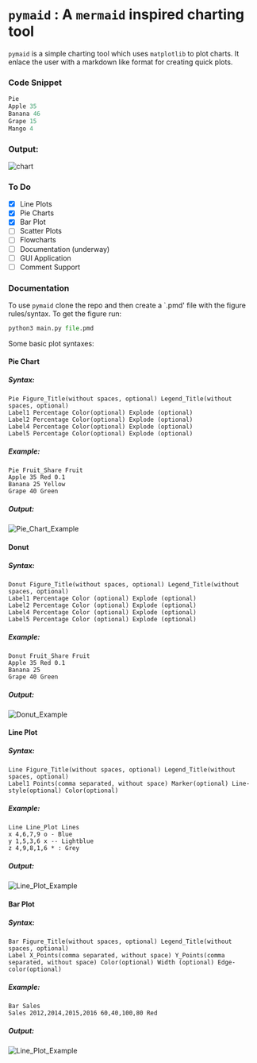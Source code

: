 # `pymaid` : A `mermaid` inspired charting tool

`pymaid` is a simple charting tool which uses `matplotlib` to
plot charts. It enlace the user with a markdown like format
for creating quick plots. 

### Code Snippet
```Python
Pie
Apple 35
Banana 46
Grape 15
Mango 4
```
### Output:
![chart](assets/Demo.png)

### To Do
- [x] Line Plots
- [x] Pie Charts
- [x] Bar Plot
- [ ] Scatter Plots
- [ ] Flowcharts
- [ ] Documentation (underway)
- [ ] GUI Application
- [ ] Comment Support

### Documentation
To use `pymaid` clone the repo and then create a `.pmd' file with the 
figure rules/syntax.
To get the figure run:
```Python
python3 main.py file.pmd
```

Some basic plot syntaxes:

#### Pie Chart
##### Syntax:
```Syntax
Pie Figure_Title(without spaces, optional) Legend_Title(without spaces, optional)
Label1 Percentage Color(optional) Explode (optional)
Label2 Percentage Color(optional) Explode (optional)
Label4 Percentage Color(optional) Explode (optional)
Label5 Percentage Color(optional) Explode (optional)
```

##### Example:
```pmd
Pie Fruit_Share Fruit
Apple 35 Red 0.1
Banana 25 Yellow
Grape 40 Green
```
##### Output:
![Pie_Chart_Example](assets/Fruit_Share.png)

#### Donut
##### Syntax:
```Syntax
Donut Figure_Title(without spaces, optional) Legend_Title(without spaces, optional)
Label1 Percentage Color (optional) Explode (optional) 
Label2 Percentage Color (optional) Explode (optional)
Label4 Percentage Color (optional) Explode (optional)
Label5 Percentage Color (optional) Explode (optional)
```

##### Example:
```pmd
Donut Fruit_Share Fruit
Apple 35 Red 0.1
Banana 25
Grape 40 Green
```
##### Output:
![Donut_Example](assets/donut.png)

#### Line Plot
##### Syntax:
```Syntax
Line Figure_Title(without spaces, optional) Legend_Title(without spaces, optional)
Label1 Points(comma separated, without space) Marker(optional) Line-style(optional) Color(optional)

```

##### Example:
```pmd
Line Line_Plot Lines
x 4,6,7,9 o - Blue 
y 1,5,3,6 x -- Lightblue
z 4,9,8,1,6 * : Grey
```

##### Output:
![Line_Plot_Example](assets/Line_Plot.png)

#### Bar Plot
##### Syntax:
```Syntax
Bar Figure_Title(without spaces, optional) Legend_Title(without spaces, optional)
Label X_Points(comma separated, without space) Y_Points(comma separated, without space) Color(optional) Width (optional) Edge-color(optional)
```

##### Example:
```pmd
Bar Sales 
Sales 2012,2014,2015,2016 60,40,100,80 Red
```

##### Output:
![Line_Plot_Example](assets/Sales.png)
